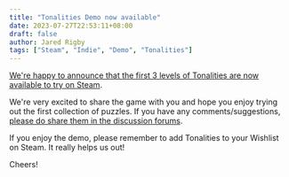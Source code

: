 ```yaml
---
title: "Tonalities Demo now available"
date: 2023-07-27T22:53:11+08:00
draft: false
author: Jared Rigby
tags: ["Steam", "Indie", "Demo", "Tonalities"]
---
```


[We're happy to announce that the first 3 levels of Tonalities are now available to try on Steam](https://store.steampowered.com/app/2265750?utm=gameful).

We're very excited to share the game with you and hope you enjoy trying out the first collection of puzzles. If you have any comments/suggestions, [please do share them in the discussion forums](https://steamcommunity.com/app/2265750/discussions/0/3811785047380607249/).

If you enjoy the demo, please remember to add Tonalities to your Wishlist on Steam. It really helps us out!

Cheers!
